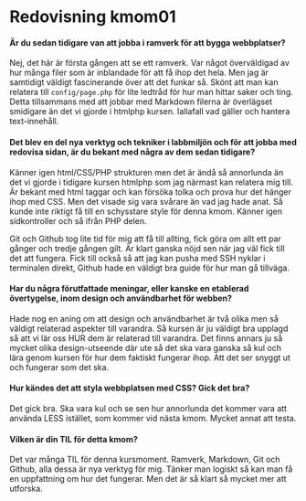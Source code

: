 ---
---
Redovisning kmom01
=========================

#### Är du sedan tidigare van att jobba i ramverk för att bygga webbplatser?

Nej, det här är första gången att se ett ramverk. Var något överväldigad av hur många filer som är inblandade för att få ihop det hela.
Men jag är samtidigt väldigt fascinerande över att det funkar så. Skönt att man kan relatera till `config/page.php` för lite ledtråd för hur man hittar saker och ting.
Detta tillsammans med att jobbar med Markdown filerna är överlägset smidigare än det vi gjorde i htmlphp kursen.
Iallafall vad gäller och hantera text-innehåll.

#### Det blev en del nya verktyg och tekniker i labbmiljön och för att jobba med redovisa sidan, är du bekant med några av dem sedan tidigare?

Känner igen html/CSS/PHP strukturen men det är ändå så annorlunda än det vi gjorde i tidigare kursen htmlphp som jag närmast kan relatera mig till.
Är bekant med html taggar och kan försöka tolka och prova hur det hänger ihop med CSS.
Men det visade sig vara svårare än vad jag hade anat. Så kunde inte riktigt få till en schysstare style för denna kmom.
Känner igen sidkontroller och så ifrån PHP delen.

Git och Github tog lite tid för mig att få till allting, fick göra om allt ett par gånger och tredje gången gilt.
Är klart ganska nöjd sen när jag väl fick till det att fungera.
Fick till också så att jag kan pusha med SSH nyklar i terminalen direkt, Github hade en väldigt bra guide för hur man gå tillväga.

#### Har du några förutfattade meningar, eller kanske en etablerad övertygelse, inom design och användbarhet för webben?

Hade nog en aning om att design och användbarhet är två olika men så väldigt relaterad aspekter till varandra.
Så kursen är ju väldigt bra upplagd så att vi lär oss HUR dem är relaterad till varandra.
Det finns annars ju så mycket olika design-utseende där ute så det ska vara ganska så kul och lära genom kursen för hur dem faktiskt fungerar ihop.
Att det ser snyggt ut och fungerar som det ska.

#### Hur kändes det att styla webbplatsen med CSS? Gick det bra?

Det gick bra. Ska vara kul och se sen hur annorlunda det kommer vara att använda LESS istället, som kommer vid nästa kmom.
Mycket annat att testa.

#### Vilken är din TIL för detta kmom?

Det var många TIL för denna kursmoment. Ramverk, Markdown, Git och Github, alla dessa är nya verktyg för mig.
Tänker man logiskt så kan man få en uppfattning om hur det fungerar. Men det är så klart så mycket mer att utforska.
